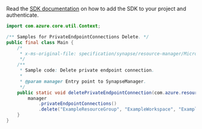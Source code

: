 Read the [SDK documentation](https://github.com/Azure/azure-sdk-for-java/blob/azure-resourcemanager-synapse_1.0.0-beta.2/sdk/synapse/azure-resourcemanager-synapse/README.md) on how to add the SDK to your project and authenticate.

```java
import com.azure.core.util.Context;

/** Samples for PrivateEndpointConnections Delete. */
public final class Main {
    /*
     * x-ms-original-file: specification/synapse/resource-manager/Microsoft.Synapse/stable/2021-06-01/examples/DeletePrivateEndpointConnection.json
     */
    /**
     * Sample code: Delete private endpoint connection.
     *
     * @param manager Entry point to SynapseManager.
     */
    public static void deletePrivateEndpointConnection(com.azure.resourcemanager.synapse.SynapseManager manager) {
        manager
            .privateEndpointConnections()
            .delete("ExampleResourceGroup", "ExampleWorkspace", "ExamplePrivateEndpointConnection", Context.NONE);
    }
}
```
